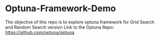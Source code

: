 # Optuna-Framework-Demo
The objective of this repo is to explore optuna framework for Grid Search and Random Search version
Link to the Optuna Repo: https://github.com/optuna/optuna
